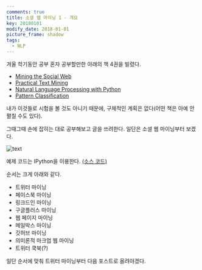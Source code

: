 ```yaml
---
comments: true
title: 소셜 웹 마이닝 1 - 개요
key: 20180101
modify_date: 2018-01-01
picture_frame: shadow
tags:
  - NLP
---
```


겨울 학기동안 공부 혼자 공부할만한 아래의 책 4권을 빌렸다.

<!--more-->

- [Mining the Social Web](https://books.google.co.kr/books?id=SYM1lrQdrdsC&printsec=frontcover&dq=social+web+mining&hl=ko&sa=X&ved=0ahUKEwiV2JG84bbYAhVEv7wKHZPKBK4Q6AEIXDAH#v=onepage&q=social%20web%20mining&f=false)
- [Practical Text Mining](https://books.google.co.kr/books?id=-B6amxqygTMC&printsec=frontcover&dq=practical+text+mining&hl=ko&sa=X&ved=0ahUKEwjX57T84LbYAhVJTLwKHT0tC6cQ6AEIJjAA#v=onepage&q=practical%20text%20mining&f=false)
- [Natural Language Processing with Python](https://books.google.co.kr/books?id=KGIbfiiP1i4C&printsec=frontcover&dq=natural+language+processing+with+python&hl=ko&sa=X&ved=0ahUKEwiE69GO4bbYAhUHfLwKHVBtBCIQ6AEIKTAA#v=onepage&q=natural%20language%20processing%20with%20python&f=false)
- [Pattern Classification](https://books.google.co.kr/books?id=Br33IRC3PkQC&printsec=frontcover&dq=패턴인식+richard+o+duda&hl=ko&sa=X&ved=0ahUKEwiakKer4bbYAhXLerwKHV05AbEQ6AEIKTAA#v=onepage&q=패턴인식%20richard%20o%20duda&f=false)

내가 이것들로 시험을 볼 것도 아니기 때문에, 구체적인 계획은 없다(어떤 책은 아예 안 펼칠 수도 있다).

그때그때 손에 잡히는 대로 공부해보고 글을 쓰려한다. 일단은 소셜 웹 마이닝부터 보겠다.

![text](https://raw.githubusercontent.com/rokrokss/blog/master/assets/images/social-web-mining/mining-the-social-web.png)

예제 코드는 IPython을 이용한다. [(소스 코드)](http://bit.ly/MiningTheSocialWeb2E)

순서는 크게 아래와 같다.
* 트위터 마이닝
* 페이스북 마이닝
* 링크드인 마이닝
* 구글플러스 마이닝
* 웹 페이지 마이닝
* 메일박스 마이닝
* 깃허브 마이닝
* 의미론적 마크업 웹 마이닝
* 트위터 쿡북(?)

일단 순서에 맞춰 트위터 마이닝부터 다음 포스트로 올려야겠다.